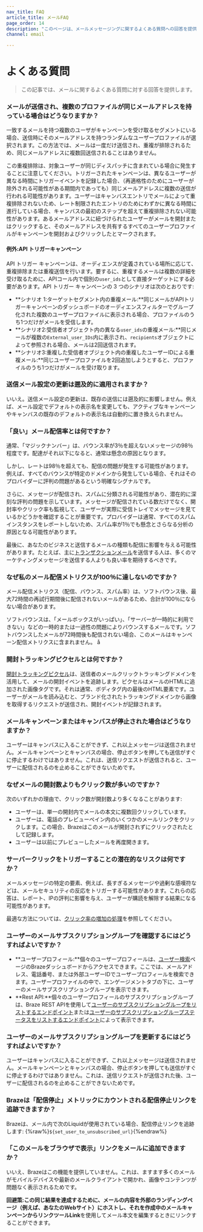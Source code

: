 ```yaml
---
nav_title: FAQ
article_title: メールFAQ
page_order: 14
description: "このページは、メールメッセージングに関するよくある質問への回答を提供します。"
channel: email

---
```


# よくある質問

> この記事では、メールに関するよくある質問に対する回答を提供します。

### メールが送信され、複数のプロファイルが同じメールアドレスを持っている場合はどうなりますか？

一致するメールを持つ複数のユーザがキャンペーンを受け取るセグメントにいる場合、送信時にそのメールアドレスを持つランダムなユーザープロファイルが選択されます。この方法では、メールは一度だけ送信され、重複が排除されるため、同じメールアドレスに複数回送信されることはありません。

この重複排除は、対象ユーザーが同じディスパッチに含まれている場合に発生することに注意してください。トリガーされたキャンペーンは、異なるユーザーが異なる時間にトリガーイベントを記録した場合、（再適格性のためにユーザーが除外される可能性がある期間内であっても）同じメールアドレスに複数の送信が行われる可能性があります。ユーザーはキャンバスエントリでメールによって重複排除されないため、レート制限されたエントリのためにわずかに異なる時間に進行している場合、キャンバスの最初のステップを超えて重複排除されない可能性があります。あるメールアドレスに紐づけられたユーザーがメールを開封またはクリックすると、そのメールアドレスを共有するすべてのユーザープロファイルがキャンペーンを開封およびクリックしたとマークされます。

#### 例外:API トリガーキャンペーン

API トリガー キャンペーンは、オーディエンスが定義されている場所に応じて、重複排除または重複送信を行います。要するに、重複するメールは複数の詳細を受け取るために、APIコール内で個別の`user_ids`として直接ターゲットにする必要があります。API トリガー キャンペーンの 3 つのシナリオは次のとおりです:

- **シナリオ 1:ターゲットセグメント内の重複メール:**同じメールがAPIトリガーキャンペーンのダッシュボードのオーディエンスフィルターでグループ化された複数のユーザープロファイルに表示される場合、プロファイルのうち1つだけがメールを受信します。
- **シナリオ2:受信者オブジェクト内の異なる`user_ids`の重複メール:**同じメールが複数の`External_user_IDs`内に表示され、`recipients`オブジェクトによって参照される場合、メールは2回送信されます。
- **シナリオ3:重複した受信者オブジェクト内の重複したユーザーIDによる重複メール:**同じユーザープロファイルを2回追加しようとすると、プロファイルのうち1つだけがメールを受け取ります。

### 送信メール設定の更新は遡及的に適用されますか？

いいえ。送信メール設定の更新は、既存の送信には遡及的に影響しません。例えば、メール設定でデフォルトの表示名を変更しても、アクティブなキャンペーンやキャンバスの既存のデフォルトの表示名は自動的に置き換えられません。 

### 「良い」メール配信率とは何ですか？

通常、「マジックナンバー」は、バウンス率が3％を超えないメッセージの98％程度です。配達がそれ以下になると、通常は懸念の原因となります。

しかし、レートは98％を超えても、配信の問題が発生する可能性があります。例えば、すべてのバウンスが特定のドメインから発生している場合、それはそのプロバイダーに評判の問題があるという明確なシグナルです。

さらに、メッセージが配信され、スパムに分類される可能性があり、潜在的に深刻な評判の問題を示しています。メッセージが配信されている数だけでなく、開封率やクリック率も監視して、ユーザーが実際に受信トレイでメッセージを見ているかどうかを確認することが重要です。プロバイダーは通常、すべてのスパムインスタンスをレポートしないため、スパム率が1％でも懸念とさらなる分析の原因となる可能性があります。

最後に、あなたのビジネスと送信するメールの種類も配信に影響を与える可能性があります。たとえば、主に[トランザクションメール][1]を送信する人は、多くのマーケティングメッセージを送信する人よりも良い率を期待するべきです。

### なぜ私のメール配信メトリクスが100％に達しないのですか？

メール配信メトリクス（配信、バウンス、スパム率）は、ソフトバウンス後、最大72時間の再試行期間後に配信されないメールがあるため、合計が100％にならない場合があります。

ソフトバウンスは、「メールボックスがいっぱい」、「サーバーが一時的に利用できない」などの一時的または一過性の問題によりバウンスするメールです。ソフトバウンスしたメールが72時間後も配信されない場合、このメールはキャンペーン配信メトリクスに含まれません。
å
### 開封トラッキングピクセルとは何ですか？

[開封トラッキングピクセル]({{site.baseurl}}/user_guide/administrative/app_settings/email_settings/#changing-location-of-tracking-pixel)は、送信者のメールクリックトラッキングドメインを活用して、メールの開封イベントを追跡します。ピクセルはメールのHTMLに追加された画像タグです。それは通常、ボディタグ内の最後のHTML要素です。ユーザーがメールを読み込むと、ブランド化されたトラッキングドメインから画像を取得するリクエストが送信され、開封イベントが記録されます。

### メールキャンペーンまたはキャンバスが停止された場合はどうなりますか？

ユーザーはキャンバスに入ることができず、これ以上メッセージは送信されません。メールキャンペーンとキャンバスの場合、停止ボタンを押しても送信がすぐに停止するわけではありません。これは、送信リクエストが送信されると、ユーザーに配信されるのを止めることができないためです。

### なぜメールの開封数よりもクリック数が多いのですか？

次のいずれかの理由で、クリック数が開封数より多くなることがあります:
- ユーザーは、単一の開封内でメールの本文に複数回クリックしています。
- ユーザーは、電話のプレビューペイン内のいくつかのメールリンクをクリックします。この場合、Brazeはこのメールが開封されずにクリックされたとして記録します。
- ユーザーは以前にプレビューしたメールを再度開きます。

### サーバークリックをトリガーすることの潜在的なリスクは何ですか？

メールメッセージの特定の要素、例えば、長すぎるメッセージや過剰な感嘆符などは、メールセキュリティの反応をトリガーする可能性があります。これらの応答は、レポート、IPの評判に影響を与え、ユーザーが購読を解除する結果になる可能性があります。 

最適な方法については、[クリック率の増加の処理]({{site.baseurl}}/help/help_articles/email/open_rates/)を参照してください。

### ユーザーのメールサブスクリプショングループを確認するにはどうすればよいですか？

- **ユーザープロフィール:**個々のユーザープロフィールは、[ユーザー検索]({{site.baseurl}}/user_guide/engagement_tools/segments/user_profiles/#access-profiles)ページのBrazeダッシュボードからアクセスできます。ここでは、メールアドレス、電話番号、または外部ユーザーIDでユーザープロフィールを検索できます。ユーザープロファイルの中で、エンゲージメントタブの下に、ユーザーのメールサブスクリプショングループを表示できます。
- **Rest API:**個々のユーザープロフィールのサブスクリプショングループは、Braze REST APIを使用して[ユーザーのサブスクリプショングループをリストするエンドポイント][9]または[ユーザーのサブスクリプショングループステータスをリストするエンドポイント][8]によって表示できます。 

### ユーザーのメールサブスクリプショングループを更新するにはどうすればよいですか？

ユーザーはキャンバスに入ることができず、これ以上メッセージは送信されません。メールキャンペーンとキャンバスの場合、停止ボタンを押しても送信がすぐに停止するわけではありません。これは、送信リクエストが送信された後、ユーザーに配信されるのを止めることができないためです。

### Brazeは「配信停止」メトリックにカウントされる配信停止リンクを追跡できますか？

Brazeは、メール内で次のLiquidが使用されている場合、配信停止リンクを追跡します: {%raw%}`${set_user_to_unsubscribed_url}`{%endraw%}

### 「このメールをブラウザで表示」リンクをメールに追加できますか？

いいえ、Brazeはこの機能を提供していません。これは、ますます多くのメールがモバイルデバイスや最新のメールクライアントで開かれ、画像やコンテンツが問題なく表示されるためです。

**回避策:**この同じ結果を達成するために、メールの内容を外部のランディングページ（例えば、あなたのWebサイト）にホストし、それを作成中のメールキャンペーンからリンクツール**Link**を使用してメール本文を編集するときにリンクすることができます。

[8]: {{site.baseurl}}/api/endpoints/subscription_groups/get_list_user_subscription_group_status/
[9]: {{site.baseurl}}/api/endpoints/subscription_groups/get_list_user_subscription_groups/
[1]: {{site.baseurl}}/api/api_campaigns/transactional_api_campaign
